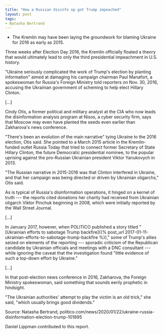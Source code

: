 ```yaml
---
title: "How a Russian disinfo op got Trump impeached"
layout: post
tags:
- Natasha Bertrand
---
```


- The Kremlin may have been laying the groundwork for blaming Ukraine for 2016 as early as 2015.

Three weeks after Election Day 2016, the Kremlin officially floated a theory that would ultimately lead to only the third presidential impeachment in U.S. history.

"Ukraine seriously complicated the work of Trump's election by planting information" aimed at damaging his campaign chairman Paul Manafort, a spokeswoman for Russia's Foreign Ministry told reporters on Nov. 30, 2016, accusing the Ukrainian government of scheming to help elect Hillary Clinton.

\[...\]

Cindy Otis, a former political and military analyst at the CIA who now leads the disinformation analysis program at Nisos, a cyber security firm, says that Moscow may even have planted the seeds even earlier than Zakharova's news conference.

"There's been an evolution of the main narrative" tying Ukraine to the 2016 election, Otis said. She pointed to a March 2015 article in the Kremlin-funded outlet Russia Today that tried to connect former Secretary of State Hillary Clinton, the future Democratic presidential nominee, to the popular uprising against the pro-Russian Ukrainian president Viktor Yanukovych in 2013.

"The Russian narrative in 2015-2016 was that Clinton interfered in Ukraine, and that her campaign was being directed or driven by Ukrainian oligarchs," Otis said.

As is typical of Russia's disinformation operations, it hinged on a kernel of truth --- the reports cited donations her charity had received from Ukrainian oligarch Viktor Pinchuk beginning in 2008, which were initially reported by the Wall Street Journal.

\[...\]

In January 2017, however, when POLITICO published a story titled "[Ukrainian efforts to sabotage Trump backfire]({% post_url 2017-01-11-ukrainian-efforts-to-sabotage-trump-backfire %})," some of Trump's allies seized on elements of the reporting --- sporadic criticism of the Republican candidate by Ukrainian officials and meetings with a DNC consultant --- while ignoring the caveat that the investigation found "little evidence of such a top-down effort by Ukraine."

\[...\]

In that post-election news conference in 2016, Zakharova, the Foreign Ministry spokeswoman, said something that sounds eerily prophetic in hindsight.

"The Ukrainian authorities' attempt to play the victim is an old trick," she said, "which usually brings good dividends."

Source: Natasha Bertrand, politico.com/news/2020/01/22/ukraine-russia-disinformation-election-trump-101895

Daniel Lippman contributed to this report.
